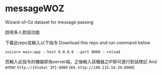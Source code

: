 # messageWOZ
Wizard-of-Oz dataset for message passing

啟用多人對話功能

下載此repo並輸入以下指令
Download this repo and run command below

`uvicorn main:app --host 0.0.0.0 --port 8000 --reload`

而輸入此指令的機器即為server端，之後輸入該機器之IP即可進行對話標記
And enter `http://{Global IP}:8000` (ex. `http://140.115.54.34:8000`)
